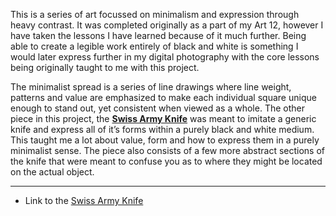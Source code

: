 This is a series of art focussed on minimalism and expression through heavy contrast. It was completed originally as a part of my Art 12, however I have taken the lessons I have learned because of it much further. Being able to create a legible work entirely of black and white is something I would later express further in my digital photography with the core lessons being originally taught to me with this project.

The minimalist spread is a series of line drawings where line weight, patterns and value are emphasized to make each individual square unique enough to stand out, yet consistent when viewed as a whole. The other piece in this project, the **[Swiss Army Knife](https://www.swissarmy.com/us/en/Products/Swiss-Army-Knives/c/SAK)** was meant to imitate a generic knife and express all of it’s forms within a purely black and white medium. This taught me a lot about value, form and how to express them in a purely minimalist sense. The piece also consists of a few more abstract sections of the knife that were meant to confuse you as to where they might be located on the actual object.

---

- Link to the [Swiss Army Knife](https://www.swissarmy.com/us/en/Products/Swiss-Army-Knives/c/SAK)
